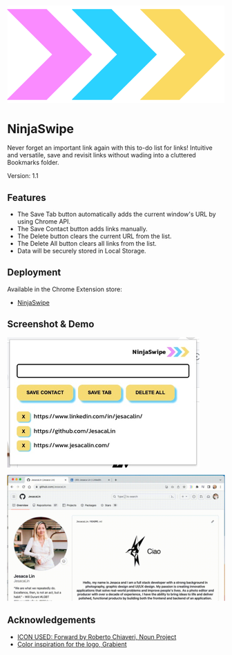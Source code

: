
![Logo](https://github.com/JesacaLin/NinjaSwipe/blob/main/icon-no-text.png?raw=true)


# NinjaSwipe

Never forget an important link again with this to-do list for links! Intuitive and versatile, save and revisit links without wading into a cluttered Bookmarks folder.

Version: 1.1
## Features

- The Save Tab button automatically adds the current window's URL by using Chrome API.
- The Save Contact button adds links manually.
- The Delete button clears the current URL from the list.
- The Delete All button clears all links from the list.
- Data will be securely stored in Local Storage.

## Deployment

Available in the Chrome Extension store:
 - [NinjaSwipe](https://chrome.google.com/webstore/detail/ninjaswipe/fmmgmcphmgmenjopgnioccpafpokgnjh/related)


## Screenshot & Demo
![App Screenshot](https://github.com/JesacaLin/NinjaSwipe/blob/main/UI.jpg?raw=true)


![App Screenshot](https://github.com/JesacaLin/NinjaSwipe/blob/main/UI.gif?raw=true)


## Acknowledgements

 - [ICON USED: Forward by Roberto Chiaveri, Noun Project](https://thenounproject.com/browse/icons/term/forward/)
 - [Color inspiration for the logo, Grabient](https://www.grabient.com/)


